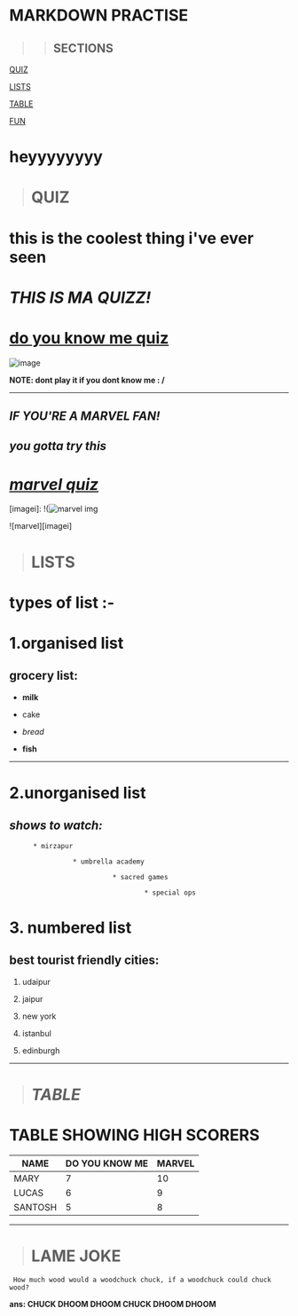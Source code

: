 

# **MARKDOWN PRACTISE**

>>## SECTIONS

[QUIZ](#quiz)

[LISTS](#lists)

[TABLE](#table)

[FUN](#lame-joke)





# heyyyyyyyy





 ># **QUIZ**

 # **this is the coolest thing i've ever seen**


# *THIS IS MA QUIZZ!*

# [do you know me quiz](https://replit.com/@alefiyahmadar/DO-YOU-KNOW-ALEFIYAH-part-2#index.js?embed=1&output=1)

![image](https://user-images.githubusercontent.com/107259961/175028450-5ad6a71e-a27d-42ff-ab4d-574a65a70baa.jpg)

**NOTE: dont play it if you dont know me : /**

------

## _IF YOU'RE A MARVEL FAN!_

## _you gotta try this_

# [*marvel quiz*](https://replit.com/@alefiyahmadar/marvel-quiz-level0-3)

[imagei]:
!(![marvel img](https://user-images.githubusercontent.com/107259961/175029034-2e369070-6395-4b53-afe9-087c7f3fa23a.jpg)


![marvel][imagei]

># **LISTS**

# types of list :-

# 1.__organised list__

## __grocery list:__

* **milk**
- cake
* *bread*
+ **fish**

***
# 2.**unorganised list**

## *shows to watch:*
    
          * mirzapur
          
                    * umbrella academy
                              
                              * sacred games
                                 
                                      * special ops
          


# 3. **numbered list**

## __best tourist friendly cities:__

1. udaipur

1. jaipur

1. new york

1.  istanbul

1.  edinburgh

****

># *TABLE*

# **TABLE SHOWING HIGH SCORERS**


|   NAME    |     DO YOU KNOW ME  |  MARVEL  |
|-----------|---------------------|----------|
| MARY      |         7           |   10     |
| LUCAS     |         6           |   9      |
| SANTOSH   |         5           |   8      |
------






     
 > # **LAME JOKE**

 ```  How much wood would a woodchuck chuck, if a woodchuck could chuck wood? ```

 **ans: CHUCK DHOOM DHOOM CHUCK DHOOM DHOOM**
            
                   
